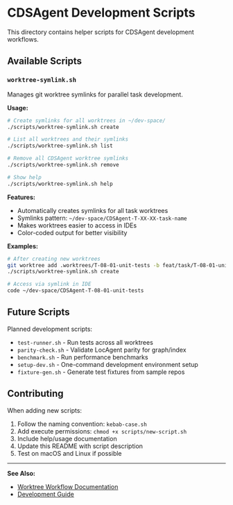 # CDSAgent Development Scripts

This directory contains helper scripts for CDSAgent development workflows.

## Available Scripts

### `worktree-symlink.sh`

Manages git worktree symlinks for parallel task development.

**Usage:**

```bash
# Create symlinks for all worktrees in ~/dev-space/
./scripts/worktree-symlink.sh create

# List all worktrees and their symlinks
./scripts/worktree-symlink.sh list

# Remove all CDSAgent worktree symlinks
./scripts/worktree-symlink.sh remove

# Show help
./scripts/worktree-symlink.sh help
```

**Features:**

- Automatically creates symlinks for all task worktrees
- Symlinks pattern: `~/dev-space/CDSAgent-T-XX-XX-task-name`
- Makes worktrees easier to access in IDEs
- Color-coded output for better visibility

**Examples:**

```bash
# After creating new worktrees
git worktree add .worktrees/T-08-01-unit-tests -b feat/task/T-08-01-unit-tests main
./scripts/worktree-symlink.sh create

# Access via symlink in IDE
code ~/dev-space/CDSAgent-T-08-01-unit-tests
```

## Future Scripts

Planned development scripts:

- `test-runner.sh` - Run tests across all worktrees
- `parity-check.sh` - Validate LocAgent parity for graph/index
- `benchmark.sh` - Run performance benchmarks
- `setup-dev.sh` - One-command development environment setup
- `fixture-gen.sh` - Generate test fixtures from sample repos

## Contributing

When adding new scripts:

1. Follow the naming convention: `kebab-case.sh`
2. Add execute permissions: `chmod +x scripts/new-script.sh`
3. Include help/usage documentation
4. Update this README with script description
5. Test on macOS and Linux if possible

---

**See Also:**

- [Worktree Workflow Documentation](../docs/WORKTREE_WORKFLOW.md)
- [Development Guide](../README.md#development)
